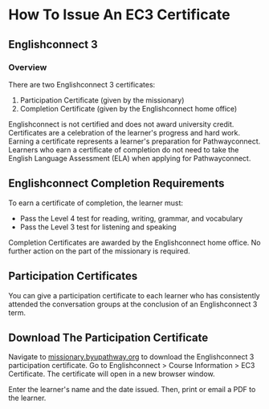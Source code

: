 # How To Issue An EC3 Certificate

## Englishconnect 3

### Overview

There are two Englishconnect 3 certificates:

1. Participation Certificate (given by the missionary)
2. Completion Certificate (given by the Englishconnect home office)

Englishconnect is not certified and does not award university credit. Certificates are a celebration of the learner's progress and hard work. Earning a certificate represents a learner's preparation for Pathwayconnect. Learners who earn a certificate of completion do not need to take the English Language Assessment (ELA) when applying for Pathwayconnect.

## Englishconnect Completion Requirements

To earn a certificate of completion, the learner must:

- Pass the Level 4 test for reading, writing, grammar, and vocabulary
- Pass the Level 3 test for listening and speaking

Completion Certificates are awarded by the Englishconnect home office. No further action on the part of the missionary is required.

## Participation Certificates

You can give a participation certificate to each learner who has consistently attended the conversation groups at the conclusion of an Englishconnect 3 term.

## Download The Participation Certificate

Navigate to [missionary.byupathway.org](missionary.byupathway.org) to download the Englishconnect 3 participation certificate. Go to Englishconnect > Course Information > EC3 Certificate. The certificate will open in a new browser window.

Enter the learner's name and the date issued. Then, print or email a PDF to the learner.

